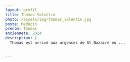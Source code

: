 ```yaml
---
layout: profil
title: Thomas Valentin
photo: /assets/img/thomas_valentin.jpg
poste: Medecin
prenom: Thomas
anciennete: 2024
description: |
  Thomas est arrivé aux urgences de St Nazaire en ...

  
---
```


